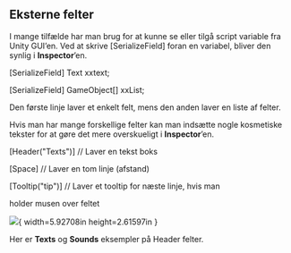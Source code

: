 ## Eksterne felter

I mange tilfælde har man brug for at kunne se eller tilgå script
variable fra Unity GUI’en. Ved at skrive \[SerializeField\] foran en
variabel, bliver den synlig i **Inspector**’en.

\[SerializeField\] Text xxtext;

\[SerializeField\] GameObject\[\] xxList;

Den første linje laver et enkelt felt, mens den anden laver en liste af
felter.

Hvis man har mange forskellige felter kan man indsætte nogle kosmetiske
tekster for at gøre det mere overskueligt i **Inspector**’en.

\[Header("Texts")\] // Laver en tekst boks

\[Space\] // Laver en tom linje (afstand)

\[Tooltip("tip")\] // Laver et tooltip for næste linje, hvis man

holder musen over feltet

![](media/image52.png){ width=5.92708in height=2.61597in }

Her er **Texts** og **Sounds** eksempler på Header felter.
